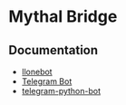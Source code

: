 # Mythal Bridge


## Documentation

- [llonebot](https://llonebot.apifox.cn/)
- [Telegram Bot](https://core.telegram.org/bots/api)
- [telegram-python-bot](https://docs.python-telegram-bot.org/en/stable/index.html)